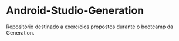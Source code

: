 # Android-Studio-Generation
Repositório destinado a exercícios propostos durante o bootcamp da Generation.
